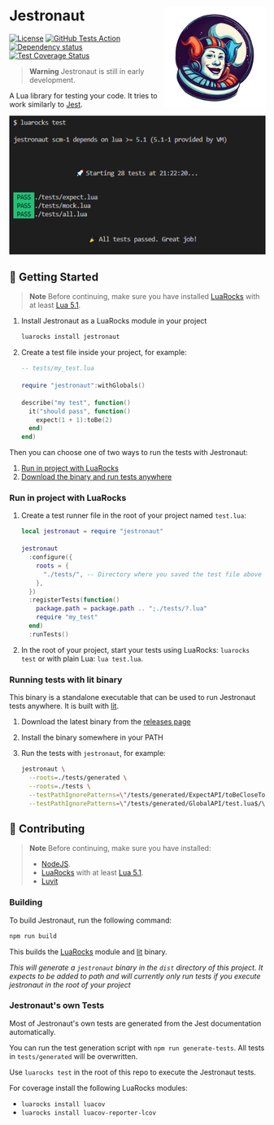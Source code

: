# Jestronaut <img src="./docs/logo-without-background.png" alt="Jestronaut logo showing a jester in a space helmet" width="200" align="right" />

[![License](https://img.shields.io/github/license/luttje/jestronaut)](https://github.com/luttje/jestronaut/blob/main/LICENSE)
[![GitHub Tests Action](https://github.com/luttje/jestronaut/actions/workflows/tests.yml/badge.svg)](https://github.com/luttje/jestronaut/actions/workflows/tests.yml)
[![Dependency status](https://img.shields.io/librariesio/github/luttje/jestronaut)](https://libraries.io/github/luttje/jestronaut)
[![Test Coverage Status](https://coveralls.io/repos/github/luttje/jestronaut/badge.svg?branch=main)](https://coveralls.io/github/luttje/jestronaut?branch=main)

> **Warning**
> Jestronaut is still in early development.

A Lua library for testing your code. It tries to work similarly to [Jest](https://jestjs.io/).

![Jestronaut output showing green signals besides 3 files to indicate the tests inside passed](./docs/output.png)

## 🚀 Getting Started

> **Note**
> Before continuing, make sure you have installed [LuaRocks](https://luarocks.org/) with at least [Lua 5.1](https://www.lua.org/).

1. Install Jestronaut as a LuaRocks module in your project
    ```bash
    luarocks install jestronaut
    ```

2. Create a test file inside your project, for example:
    ```lua
    -- tests/my_test.lua

    require "jestronaut":withGlobals()

    describe("my test", function()
      it("should pass", function()
        expect(1 + 1):toBe(2)
      end)
    end)
    ```

Then you can choose one of two ways to run the tests with Jestronaut:
1. [Run in project with LuaRocks](#run-in-project-with-luarocks)
2. [Download the binary and run tests anywhere](#running-tests-with-lit-binary)

### Run in project with LuaRocks

1. Create a test runner file in the root of your project named `test.lua`:
    ```lua
    local jestronaut = require "jestronaut"

    jestronaut
      :configure({
        roots = {
          "./tests/", -- Directory where you saved the test file above
        },
      })
      :registerTests(function()
        package.path = package.path .. ";./tests/?.lua"
        require "my_test"
      end)
      :runTests()
    ```

4. In the root of your project, start your tests using LuaRocks: `luarocks test` or with plain Lua: `lua test.lua`.

### Running tests with lit binary

This binary is a standalone executable that can be used to run Jestronaut tests anywhere. It is built with [lit](https://luvit.io/).

1. Download the latest binary from the [releases page](https://github.com/luttje/jestronaut/releases)

2. Install the binary somewhere in your PATH

3. Run the tests with `jestronaut`, for example:

    ```bash
    jestronaut \
      --roots=./tests/generated \
      --roots=./tests \
      --testPathIgnorePatterns=\"/tests/generated/ExpectAPI/toBeCloseTo.lua$/\" \
      --testPathIgnorePatterns=\"/tests/generated/GlobalAPI/test.lua$/\"
    ```


## 🧪 Contributing

> **Note**
> Before continuing, make sure you have installed:
> * [NodeJS](https://nodejs.org/en/).
> * [LuaRocks](https://luarocks.org/) with at least [Lua 5.1](https://www.lua.org/).
> * [Luvit](https://luvit.io/)

### Building

To build Jestronaut, run the following command:
```bash
npm run build
```

This builds the [LuaRocks](https://luarocks.org/) module and [lit](https://luvit.io/) binary.

*This will generate a `jestronaut` binary in the `dist` directory of this project. It expects to be added to path and will currently only run tests if you execute jestronaut in the root of your project*

### Jestronaut's own Tests

Most of Jestronaut's own tests are generated from the Jest documentation automatically. 

You can run the test generation script with `npm run generate-tests`. All tests in `tests/generated` will be overwritten.

Use `luarocks test` in the root of this repo to execute the Jestronaut tests.

For coverage install the following LuaRocks modules:
* `luarocks install luacov`
* `luarocks install luacov-reporter-lcov`